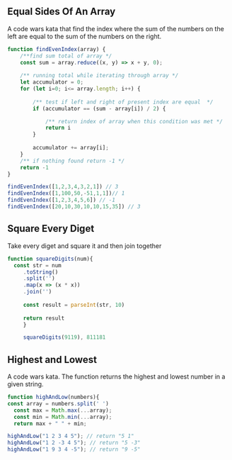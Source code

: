 ## Equal Sides Of An Array

A code wars kata that find the index where the sum of the numbers on the left are equal to the sum of the numbers on the right.

```javascript
function findEvenIndex(array) {
    /**find sum total of array */
    const sum = array.reduce((x, y) => x + y, 0);
    
    /** running total while iterating through array */
    let accumulator = 0;
    for (let i=0; i<= array.length; i++) {
       
        /** test if left and right of present index are equal  */        
        if (accumulator == (sum - array[i]) / 2) {

            /** return index of array when this condition was met */
            return i            
        }
        
        accumulator += array[i];
    }
    /** if nothing found return -1 */
    return -1
}
```

```javascript
findEvenIndex([1,2,3,4,3,2,1]) // 3
findEvenIndex([1,100,50,-51,1,1])// 1
findEvenIndex([1,2,3,4,5,6]) // -1
findEvenIndex([20,10,30,10,10,15,35]) // 3
```

## Square Every Diget

Take every diget and square it and then join together

```javascript
function squareDigits(num){
  const str = num
     .toString()
     .split('')
     .map(x => (x * x)) 
     .join('')
     
     const result = parseInt(str, 10)
     
     return result    
     }
```
```javascript
     squareDigits(9119), 811181
```


## Highest and Lowest

A code wars kata. The function returns the highest and lowest number in a given string.

```javascript
function highAndLow(numbers){
const array = numbers.split(' ')
  const max = Math.max(...array);
  const min = Math.min(...array);
  return max + " " + min;
  ```

```javascript
highAndLow("1 2 3 4 5"); // return "5 1"
highAndLow("1 2 -3 4 5"); // return "5 -3"
highAndLow("1 9 3 4 -5"); // return "9 -5"
```
